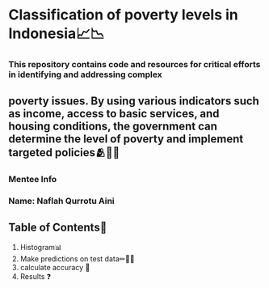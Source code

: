 # Classification of poverty levels in Indonesia📈📉
### This repository contains code and resources for critical efforts in identifying and addressing complex 
poverty issues. By using various indicators such as income, access to basic services, and housing conditions, 
the government can determine the level of poverty and implement targeted policies🫂🙆‍♀️
---

### Mentee Info 
### Name: Naflah Qurrotu Aini

## Table of Contents👀
1. Histogram📊
3. Make predictions on test data✏📜💡
4. calculate accuracy 🧮
5. Results ❓
